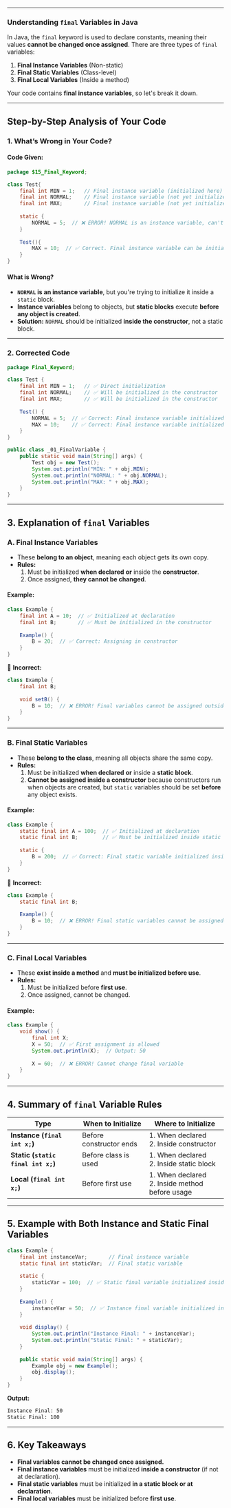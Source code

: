 
---

### **Understanding `final` Variables in Java**

In Java, the `final` keyword is used to declare constants, meaning their values **cannot be changed once assigned**. There are three types of `final` variables:

1. **Final Instance Variables** (Non-static)
2. **Final Static Variables** (Class-level)
3. **Final Local Variables** (Inside a method)

Your code contains **final instance variables**, so let's break it down.

---

## **Step-by-Step Analysis of Your Code**

### **1. What’s Wrong in Your Code?**

#### **Code Given:**

```java
package $15_Final_Keyword;

class Test{
    final int MIN = 1;   // Final instance variable (initialized here)
    final int NORMAL;    // Final instance variable (not yet initialized)
    final int MAX;       // Final instance variable (not yet initialized)
	
    static {  
        NORMAL = 5;  // ❌ ERROR! NORMAL is an instance variable, can't be assigned in a static block
    }
	
    Test(){
        MAX = 10;  // ✅ Correct. Final instance variable can be initialized in constructor
    }
}
```

#### **What is Wrong?**

- **`NORMAL` is an instance variable**, but you're trying to initialize it inside a `static` block.
- **Instance variables** belong to objects, but **static blocks** execute **before any object is created**.
- **Solution:** `NORMAL` should be initialized **inside the constructor**, not a static block.

---

### **2. Corrected Code**

```java
package Final_Keyword;

class Test {
    final int MIN = 1;   // ✅ Direct initialization
    final int NORMAL;    // ✅ Will be initialized in the constructor
    final int MAX;       // ✅ Will be initialized in the constructor
	
    Test() {
        NORMAL = 5;  // ✅ Correct: Final instance variable initialized inside constructor
        MAX = 10;    // ✅ Correct: Final instance variable initialized inside constructor
    }
}

public class _01_FinalVariable {
    public static void main(String[] args) {
        Test obj = new Test();
        System.out.println("MIN: " + obj.MIN);
        System.out.println("NORMAL: " + obj.NORMAL);
        System.out.println("MAX: " + obj.MAX);
    }
}
```

---

## **3. Explanation of `final` Variables**

### **A. Final Instance Variables**

- These **belong to an object**, meaning each object gets its own copy.
- **Rules:**
    1. Must be initialized **when declared** **or** inside the **constructor**.
    2. Once assigned, **they cannot be changed**.

#### **Example:**

```java
class Example {
    final int A = 10;  // ✅ Initialized at declaration
    final int B;       // ✅ Must be initialized in the constructor
	
    Example() {
        B = 20;  // ✅ Correct: Assigning in constructor
    }
}
```

🚫 **Incorrect:**

```java
class Example {
    final int B; 
	
    void setB() {
        B = 10;  // ❌ ERROR! Final variables cannot be assigned outside constructor
    }
}
```

---

### **B. Final Static Variables**

- These **belong to the class**, meaning all objects share the same copy.
- **Rules:**
    1. Must be initialized **when declared** **or** inside a **static block**.
    2. **Cannot be assigned inside a constructor** because constructors run when objects are created, but `static` variables should be set **before** any object exists.

#### **Example:**

```java
class Example {
    static final int A = 100;  // ✅ Initialized at declaration
    static final int B;        // ✅ Must be initialized inside static block
	
    static {
        B = 200;  // ✅ Correct: Final static variable initialized inside static block
    }
}
```

🚫 **Incorrect:**

```java
class Example {
    static final int B;
	
    Example() {
        B = 10;  // ❌ ERROR! Final static variables cannot be assigned in constructor
    }
}
```

---

### **C. Final Local Variables**

- These **exist inside a method** and **must be initialized before use**.
- **Rules:**
    1. Must be initialized before **first use**.
    2. Once assigned, cannot be changed.

#### **Example:**

```java
class Example {
    void show() {
        final int X;  
        X = 50;  // ✅ First assignment is allowed
        System.out.println(X);  // Output: 50
		
        X = 60;  // ❌ ERROR! Cannot change final variable
    }
}
```

---

## **4. Summary of `final` Variable Rules**

|Type|When to Initialize|Where to Initialize|
|---|---|---|
|**Instance (`final int x;`)**|Before constructor ends|1. When declared  <br>2. Inside constructor|
|**Static (`static final int x;`)**|Before class is used|1. When declared  <br>2. Inside static block|
|**Local (`final int x;`)**|Before first use|1. When declared  <br>2. Inside method before usage|

---

## **5. Example with Both Instance and Static Final Variables**

```java
class Example {
    final int instanceVar;       // Final instance variable
    static final int staticVar;  // Final static variable
	
    static { 
        staticVar = 100;  // ✅ Static final variable initialized inside static block
    }
	
    Example() {
        instanceVar = 50;  // ✅ Instance final variable initialized inside constructor
    }
	
    void display() {
        System.out.println("Instance Final: " + instanceVar);
        System.out.println("Static Final: " + staticVar);
    }
	
    public static void main(String[] args) {
        Example obj = new Example();
        obj.display();
    }
}
```

**Output:**

```sh
Instance Final: 50
Static Final: 100
```

---

## **6. Key Takeaways**

- **Final variables cannot be changed once assigned.**
- **Final instance variables** must be initialized **inside a constructor** (if not at declaration).
- **Final static variables** must be initialized **in a static block or at declaration**.
- **Final local variables** must be initialized before **first use**.